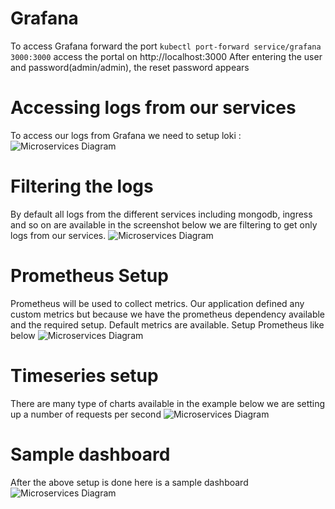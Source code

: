 # Grafana

To access Grafana forward the port
`kubectl port-forward service/grafana 3000:3000`
access the portal on http://localhost:3000
After entering the user and password(admin/admin), the reset password appears

# Accessing logs from our services
To access our logs from Grafana we need to setup loki :
![Microservices Diagram](pictures/grafana_loki_setup.png)

# Filtering the logs
By default all logs from the different services including mongodb, ingress and so on are available in the screenshot below we are filtering to get only logs from our services.
![Microservices Diagram](pictures/grafana_loki_logs_setup.png)

# Prometheus Setup
Prometheus will be used to collect metrics. Our application defined any custom metrics but because we have the prometheus dependency available and the required setup.
Default metrics are available. Setup Prometheus like below
![Microservices Diagram](pictures/grafana_prometheus_setup.png)

# Timeseries setup
There are many type of charts available in the example below we are setting up a number of requests per second
![Microservices Diagram](pictures/grafana_prometheus_timeseries_setup.png)

# Sample dashboard
After the above setup is done here is a sample dashboard
![Microservices Diagram](pictures/grafana_simple_dashboard.png)